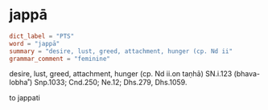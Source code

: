 # jappā

``` toml
dict_label = "PTS"
word = "jappā"
summary = "desire, lust, greed, attachment, hunger (cp. Nd ii"
grammar_comment = "feminine"
```

desire, lust, greed, attachment, hunger (cp. Nd ii.on taṇhā) SN.i.123 (bhava\-lobha˚) Snp.1033; Cnd.250; Ne.12; Dhs.279, Dhs.1059.

to jappati

